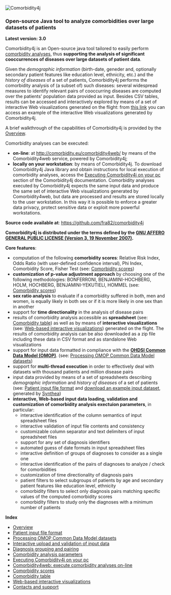 ![Comorbidity4j](/img/logo.png)
<h3>Open-source Java tool to analyze comorbidities over large datasets of patients</h3>

**Latest version: 3.0**
  
Comorbidity4j is an Open-source java tool tailored to easily perform <a href="https://en.wikipedia.org/wiki/Comorbidity" target="_blank">comorbidity analyses</a>, thus **supporting the analysis of significant cooccurrences of diseases over large datasets of patient data**.  

Given the *demographic information* (birth-date, geneder and, optionally secondary patient features like education level, ethnicity, etc.) and the *history of diseases* of a set of patients, Comorbidity4j performs the comorbidity analysis of (a subset of) such diseases: several widespread measures to identify relevant pairs of cooccurring diseases are computed over the patients' population data provided as input. Besides CSV tables, results can be accessed and interactively explored by means of a set of interactive Web visualizations generated on the flight: from <a href="http://backingdata.org/comorbidity4j/" target="_blank">this link</a> you can access an example of the interactive Web visualizations generated by Comorbidity4j.  
  
A brief walkthrough of the capabilities of Comorbidity4j is provided by the [Overview](Walkthrough.md).  
  
Comorbidity analyses can be executed:    
  
+ **on-line**: at <a href="http://comorbidity.eu/comorbidity4web/" target="_blank">http://comorbidity.eu/comorbidity4web/</a> by means of the Comorbidity4web service, powered by Comorbidity4j;  
+ **locally on your workstation**: by means of Comorbidity4j. To download Comorbidity4j Java library and obtain instructions for local execution of comorbidity analyses, access the [Executing Comorbidity4j on your pc](LocalExecution.md) section of the Comorbidity4j documentation. Comorbidity analyses executed by Comorbidity4j expects the same input data and produce the same set of interactive Web visualizations generated by Comorbidity4web, but data are processed and results are stored locally to the user workstation. In this way it is possible to enforce a greater data privacy, protect sensitive data or exploit more powerful workstations.  
  
  
  
**Source code available at**: <a href="https://github.com/fra82/comorbidity4j" target="_blank">https://github.com/fra82/comorbidity4j</a>    
  
  
**Comorbidity4j is distributed under the terms defined by the <a href="https://github.com/fra82/comorbidity4j/blob/master/LICENSE" target="_blank">GNU AFFERO GENERAL PUBLIC LICENSE (Version 3, 19 November 2007)</a>.**  
  
  
    
**Core features**:    
  
+ computation of the following **comorbidity scores**: Relative Risk Index, Odds Ratio (with user-defined confidence interval), Phi Index, Comorbidity Score, Fisher Test (see: [Comorbidity scores](ComorbidityScoresComputed.md))  
+ **customization of p-value adjustment approach** by choosing one of the following methodologies: BONFERRONI, BENJAMINI-HOCHBERG, HOLM, HOCHBERG, BENJAMINI-YEKUTIELI, HOMMEL (see: [Comorbidity scores](ComorbidityScoresComputed.md))  
+ **sex ratio analysis** to evaluate if a comorbidity suffered in both, men and women, is equally likely in both sex or if it is more likely in one sex than in another  
+ support for **time directionality** in the analysis of disease pairs  
+ results of comorbidity analysis accessible as **spreadsheet** (see: [Comorbidity table](ComorbidityTable.md)) as well as by means of **interactive visualizations** (see: [Web-based interactive visualizations](InteractiveVisualizations.md)) generated on the flight. The results of comorbidity analysis can be also downloaded as a zip file including these data in CSV format and as standalone Web visualizations   
+ support for input data formatted in compliance with the <a href="https://github.com/OHDSI/CommonDataModel/wiki" target="_blank">**OHDSI Common Data Model (OMOP)**</a>. (see: [Processing OMOP Common Data Model datasets](InputFileFormatOMOP.md))  
+ support for **multi-thread execution** in order to effectively deal with datasets with thousand patients and million disease pairs  
+ input data provided by means of a set of spreadsheets describing *demographic information* and *history of diseases* of a set of patients (see: [Patient input file format](InputFileFormat.md) and <a href="https://github.com/fra82/comorbidity4j/raw/master/example/input/comorbidity4j_example_dataset.tar.gz" target="_blank">download an example input dataset</a>, generated by <a href="https://github.com/synthetichealth/synthea" target="_blank">Synthea</a>)  
+ **interactive, Web-based input data loading, validation and customization of comorbidity analysis exectuion parameters**, in particular:  
    - interactive identification of the column semantics of input spreadsheet files  
    - interactive validation of input file contents and consistency  
    - customizable column separator and text delimiters of input spreadsheet files  
    - support for any set of diagnosis identifiers
    - automated guess of date formats in input spreadsheet files  
    - interactive definition of groups of diagnoses to consider as a single one     
    - interactive identification of the pairs of diagnoses to analyze / check for comorbidities  
    - customization of time directionality of diagnosis pairs  
    - patient filters to select subgroups of patients by age and secondary patient features like education level, ethnicity  
    - comorbidity filters to select only diagnosis pairs matching specific values of the computed comorbidity scores  
    - comorbidity filters to study only the diagnoses with a minimum number of patients  
  
  
  
**Index**    
  
* [Overview](Walkthrough.md)    
* [Patient input file format](InputFileFormat.md)    
* [Processing OMOP Common Data Model datasets](InputFileFormatOMOP.md)    
* [Interactive upload and validation of input data](InteractiveInputDataUploadAndValidation.md)    
* [Diagnosis grouping and pairing](DiagnosisGroupingAndPairing.md)  
* [Comorbidity analysis parameters](ComorbidityAnalysisParametersConfig.md)  
* [Executing Comorbidity4j on your pc](LocalExecution.md)  
* [Comorbidity4web: execute comorbidity analyses on-line](OnlineExecution.md)    
* [Comorbidity scores](ComorbidityScoresComputed.md)  
* [Comorbidity table](ComorbidityTable.md)  
* [Web-based interactive visualizations](InteractiveVisualizations.md)  
* [Contacts and support](Contacts.md)  
  

